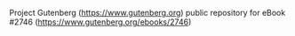 Project Gutenberg (https://www.gutenberg.org) public repository for eBook #2746 (https://www.gutenberg.org/ebooks/2746)

